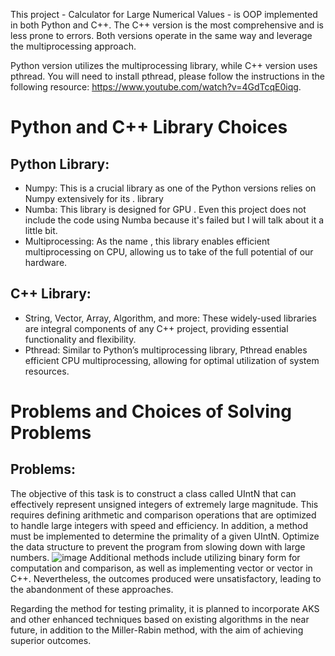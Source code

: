 This project - Calculator for Large Numerical Values - is OOP implemented in both Python and C++. The C++ version is the most comprehensive and is less prone to errors. Both versions operate in the same way and leverage the multiprocessing approach.

Python version utilizes the multiprocessing library, while C++ version uses pthread. You will need to install pthread, please follow the instructions in the following resource: https://www.youtube.com/watch?v=4GdTcqE0iqg.

# Python and C++ Library Choices
## Python Library:
- Numpy: This is a crucial library as one of the Python versions relies on Numpy extensively for its . library
- Numba: This library is designed for GPU . Even this project does not include the code using Numba because it's failed but I will talk about it a little bit.
- Multiprocessing: As the name , this library enables efficient multiprocessing on CPU, allowing us to take of the full potential of our hardware.
## C++ Library:
- String, Vector, Array, Algorithm, and more: These widely-used libraries are integral components of any C++ project, providing essential functionality and flexibility.
- Pthread: Similar to Python’s multiprocessing library, Pthread enables efficient CPU multiprocessing, allowing for optimal utilization of system resources.

# Problems and Choices of Solving Problems
## Problems:
The objective of this task is to construct a class called UIntN that can effectively represent unsigned integers of extremely large magnitude. This requires defining arithmetic and comparison operations that are optimized to handle large integers with speed and efficiency. In addition, a method must be implemented to determine the primality of a given UIntN. Optimize the data structure to prevent the program from slowing down with large numbers.
![image](https://github.com/ChiTrug/Calculator-for-Large-Numerical-Values/assets/125122891/8a6830a0-652c-400d-8a62-5b718abf9cfb)
Additional methods include utilizing binary form for computation and comparison, as well as implementing vector<int> or vector<char> in C++. Nevertheless, the outcomes produced were unsatisfactory, leading to the abandonment of these approaches.

Regarding the method for testing primality, it is planned to incorporate AKS and other enhanced techniques based on existing algorithms in the near future, in addition to the Miller-Rabin method, with the aim of achieving superior outcomes.
